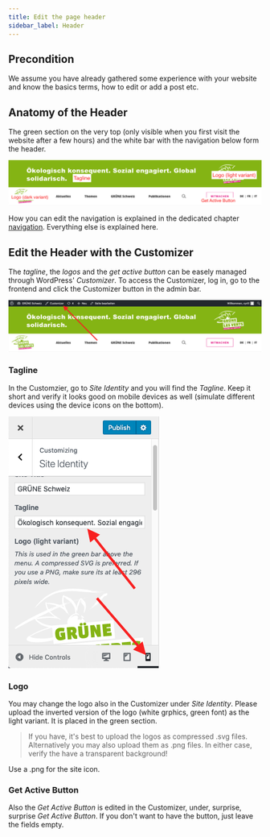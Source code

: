 ```yaml
---
title: Edit the page header
sidebar_label: Header
---
```


## Precondition
We assume you have already gathered some experience with your website and know
the basics terms, how to edit or add a post etc.


## Anatomy of the Header
The green section on the very top (only visible when you first visit the 
website after a few hours) and the white bar with the navigation below form 
the header.

![Screenshot](assets/header.png)

How you can edit the navigation is explained in the dedicated chapter
[navigation](2-8-navigation.md). Everything else is explained here.


## Edit the Header with the Customizer
The _tagline_, the _logos_ and the _get active button_ can be easely managed 
through WordPress' _Customizer_. To access the Customizer, log in, go to the 
frontend and click the Customizer button in the admin bar.

![Screenshot](assets/customzier.png)

### Tagline
In the Customzier, go to _Site Identity_ and you will find the _Tagline_. 
Keep it short and verify it looks good on mobile devices as well (simulate 
different devices using the device icons on the bottom).

![Screenshot](assets/site-identity.png)

### Logo
You may change the logo also in the Customizer under _Site Identity_. Please 
upload the inverted version of the logo (white grphics, green font) as the 
light variant. It is placed in the green section.

> If you have, it's best to upload the logos as compressed .svg files. 
Alternatively you may also upload them as .png files. In either case, verify 
the have a transparent background!

Use a .png for the site icon.


### Get Active Button

Also the _Get Active Button_ is edited in the Customizer, under, surprise, 
surprise _Get Active Button_. If you don't want to have the button, just 
leave the fields empty.